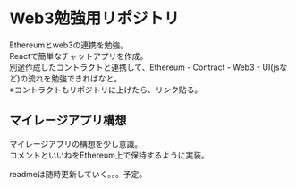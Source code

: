 # Web3勉強用リポジトリ

Ethereumとweb3の連携を勉強。  
Reactで簡単なチャットアプリを作成。  
別途作成したコントラクトと連携して、Ethereum - Contract - Web3 - UI(jsなど)の流れを勉強できればなと。  
※コントラクトもリポジトリに上げたら、リンク貼る。

## マイレージアプリ構想

マイレージアプリの構想を少し意識。  
コメントといいねをEthereum上で保持するように実装。




readmeは随時更新していく。。。予定。



